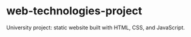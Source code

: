 # web-technologies-project
University project: static website built with HTML, CSS, and JavaScript.
